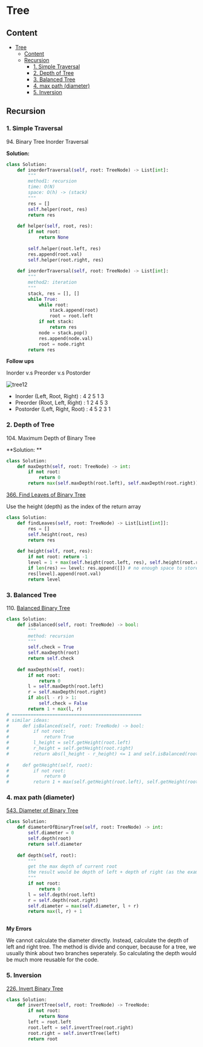 # Tree
## Content
- [Tree](#tree)
  - [Content](#content)
  - [Recursion](#recursion)
    - [1. Simple Traversal](#1-simple-traversal)
    - [2. Depth of Tree](#2-depth-of-tree)
    - [3. Balanced Tree](#3-balanced-tree)
    - [4. max path (diameter)](#4-max-path-diameter)
    - [5. Inversion](#5-inversion)
## Recursion

### 1. Simple Traversal

94\. Binary Tree Inorder Traversal

**Solution:**

```python
class Solution:
    def inorderTraversal(self, root: TreeNode) -> List[int]:
        """
        method1: recursion
        time: O(N)
        space: O(h) -> (stack)
        """
        res = []
        self.helper(root, res)
        return res
        
    def helper(self, root, res):
        if not root:
            return None
    
        self.helper(root.left, res)
        res.append(root.val)
        self.helper(root.right, res)
        
    def inorderTraversal(self, root: TreeNode) -> List[int]:
        """
        method2: iteration
        """
        stack, res = [], []
        while True:
            while root:
                stack.append(root)
                root = root.left
            if not stack:
                return res
            node = stack.pop()
            res.append(node.val)
            root = node.right
        return res
```



**Follow ups**

Inorder v.s Preorder v.s Postorder

![tree12](https://media.geeksforgeeks.org/wp-content/cdn-uploads/2009/06/tree12.gif)

* Inorder (Left, Root, Right) : 4 2 5 1 3 
* Preorder (Root, Left, Right) : 1 2 4 5 3 
* Postorder (Left, Right, Root) : 4 5 2 3 1



### 2. Depth of Tree

104\. Maximum Depth of Binary Tree

**Solution: **

```python
class Solution:
    def maxDepth(self, root: TreeNode) -> int:
        if not root:
            return 0
        return max(self.maxDepth(root.left), self.maxDepth(root.right)) + 1
```



[366. Find Leaves of Binary Tree](https://leetcode.com/problems/find-leaves-of-binary-tree/)

Use the height (depth) as the index of the return array

```python
class Solution:
    def findLeaves(self, root: TreeNode) -> List[List[int]]:
        res = []
        self.height(root, res)
        return res
    
    def height(self, root, res):
        if not root: return -1
        level = 1 + max(self.height(root.left, res), self.height(root.right, res))
        if len(res) == level: res.append([]) # no enough space to store
        res[level].append(root.val)
        return level
```





### 3. Balanced Tree

110\. [Balanced Binary Tree](https://leetcode.com/problems/balanced-binary-tree/)

```python
class Solution:
    def isBalanced(self, root: TreeNode) -> bool:
        """
        method: recursion
        """
        self.check = True
        self.maxDepth(root)
        return self.check
    
    def maxDepth(self, root):
        if not root:
            return 0
        l = self.maxDepth(root.left)
        r = self.maxDepth(root.right)
        if abs(l - r) > 1:
            self.check = False
        return 1 + max(l, r)  
# ================================================
# similar ideas:
#     def isBalanced(self, root: TreeNode) -> bool:
#         if not root:
#             return True
#         l_height = self.getHeight(root.left)
#         r_height = self.getHeight(root.right)
#         return abs(l_height - r_height) <= 1 and self.isBalanced(root.left) and self.isBalanced(root.right)
    
#     def getHeight(self, root):
#         if not root:
#             return 0
#         return 1 + max(self.getHeight(root.left), self.getHeight(root.right))
```



### 4. max path (diameter)

[543. Diameter of Binary Tree](https://leetcode.com/problems/diameter-of-binary-tree/)

```python
class Solution:
    def diameterOfBinaryTree(self, root: TreeNode) -> int:
        self.diameter = 0
        self.depth(root)
        return self.diameter
    
    def depth(self, root):
        """
        get the max depth of current root
        the result would be depth of left + depth of right (as the example)
        """
        if not root:
            return 0
        l = self.depth(root.left)
        r = self.depth(root.right)
        self.diameter = max(self.diameter, l + r)
        return max(l, r) + 1
        
```

**My Errors**

We cannot calculate the diameter directly. Instead, calculate the depth of left and right tree. The method is divide and conquer, because for a tree, we usually think about two branches seperately. So calculating the depth would be much more reusable for the code. 



### 5. Inversion

[226. Invert Binary Tree](https://leetcode.com/problems/invert-binary-tree/)

```python
class Solution:
    def invertTree(self, root: TreeNode) -> TreeNode:
        if not root:
            return None
        left = root.left
        root.left = self.invertTree(root.right)
        root.right = self.invertTree(left)
        return root
```

